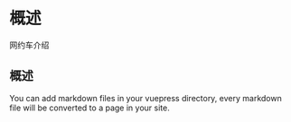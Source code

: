 # 概述

网约车介绍

## 概述

You can add markdown files in your vuepress directory, every markdown file will be converted to a page in your site.


